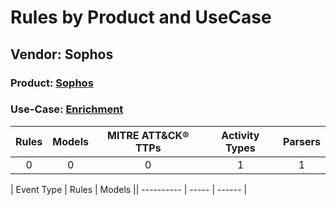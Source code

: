 Rules by Product and UseCase
============================
Vendor: Sophos
--------------
### Product: [Sophos](../ds_sophos_sophos.md)
### Use-Case: [Enrichment](../../../../UseCases/uc_enrichment.md)

| Rules | Models | MITRE ATT&CK® TTPs | Activity Types | Parsers |
|:-----:|:------:|:------------------:|:--------------:|:-------:|
|   0   |   0    |         0          |       1        |    1    |

| Event Type | Rules | Models || ---------- | ----- | ------ |
